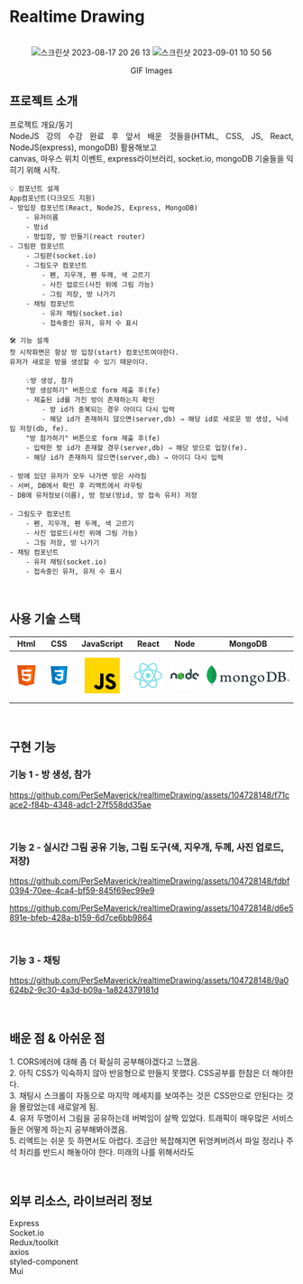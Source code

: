 # Realtime Drawing

<p align="center">
  <br>
    <img width="759" alt="스크린샷 2023-08-17 20 26 13" src="https://github.com/PerSeMaverick/realtimeDrawing/assets/104728148/cf8f0452-040d-4939-b38b-d22e5bdc3afb">
    <img width="759" alt="스크린샷 2023-09-01 10 50 56" src="https://github.com/PerSeMaverick/realtimeDrawing/assets/104728148/3d5b5a48-e42c-4724-a946-86697876554b">
</p>
<p align="center">
  GIF Images
</p>

## 프로젝트 소개

<p align="justify">
프로젝트 개요/동기<br>
NodeJS 강의 수강 완료 후 앞서 배운 것들을(HTML, CSS, JS, React, NodeJS(express), mongoDB) 활용해보고<br>
canvas, 마우스 위치 이벤트, express라이브러리, socket.io, mongoDB 기술들을 익히기 위해 시작.

~~~
💡 컴포넌트 설계
App컴포넌트(다크모드 지원)
- 방입장 컴포넌트(React, NodeJS, Express, MongoDB)
    - 유저이름
    - 방id
    - 방입장, 방 만들기(react router)
- 그림판 컴포넌트
    - 그림판(socket.io)
    - 그림도구 컴포넌트
        - 펜, 지우개, 펜 두께, 색 고르기
        - 사진 업로드(사진 위에 그림 가능)
        - 그림 저장, 방 나가기
    - 채팅 컴포넌트
        - 유저 채팅(socket.io)
        - 접속중인 유저, 유저 수 표시
~~~
~~~
🛠 기능 설계
첫 시작화면은 항상 방 입장(start) 컴포넌트여야한다. 
유저가 새로운 방을 생성할 수 있기 때문이다.

    💡방 생성, 참가
    "방 생성하기" 버튼으로 form 제출 후(fe)
    - 제출된 id를 가진 방이 존재하는지 확인
        - 방 id가 중복되는 경우 아이디 다시 입력
        - 해당 id가 존재하지 않으면(server,db) ⇒ 해당 id로 새로운 방 생성, 닉네임 저장(db, fe).
    "방 참가하기" 버튼으로 form 제출 후(fe)
    - 입력한 방 id가 존재할 경우(server,db) ⇒ 해당 방으로 입장(fe).
    - 해당 id가 존재하지 않으면(server,db) ⇒ 아이디 다시 입력

- 방에 있던 유저가 모두 나가면 방은 사라짐
- 서버, DB에서 확인 후 리액트에서 라우팅
- DB에 유저정보(이름), 방 정보(방id, 방 접속 유저) 저장

- 그림도구 컴포넌트
    - 펜, 지우개, 펜 두께, 색 고르기
    - 사진 업로드(사진 위에 그림 가능)
    - 그림 저장, 방 나가기
- 채팅 컴포넌트
    - 유저 채팅(socket.io)
    - 접속중인 유저, 유저 수 표시
~~~
</p>

<br>

## 사용 기술 스택

|   Html  |  CSS   | JavaScript |   React   |   Node  |    MongoDB   |
| :-----: | :----: | :--------: |  :------: | :-----: |    :-----:   |
| ![html] | ![css] |   ![js]    |  ![react] | ![node] |  ![mongodb]  |

<br>

## 구현 기능

### 기능 1 - 방 생성, 참가
https://github.com/PerSeMaverick/realtimeDrawing/assets/104728148/f71cace2-f84b-4348-adc1-27f558dd35ae

<br>

### 기능 2 - 실시간 그림 공유 기능, 그림 도구(색, 지우개, 두께, 사진 업로드, 저장)
https://github.com/PerSeMaverick/realtimeDrawing/assets/104728148/fdbf0394-70ee-4ca4-bf59-845f69ec99e9

https://github.com/PerSeMaverick/realtimeDrawing/assets/104728148/d6e5891e-bfeb-428a-b159-6d7ce6bb9864

<br>

### 기능 3 - 채팅
https://github.com/PerSeMaverick/realtimeDrawing/assets/104728148/9a0624b2-9c30-4a3d-b09a-1a824379181d


<br>

## 배운 점 & 아쉬운 점

<p align="justify">
  1. CORS에러에 대해 좀 더 확실히 공부해야겠다고 느꼈음.<br>
  2. 아직 CSS가 익숙하지 않아 반응형으로 만들지 못했다. CSS공부를 한참은 더 해야한다.<br>
  3. 채팅시 스크롤이 자동으로 마지막 메세지를 보여주는 것은 CSS만으로 안된다는 것을 몰랐었는데 새로알게 됨.<br>
  4. 유저 두명이서 그림을 공유하는데 버벅임이 살짝 있었다. 트래픽이 매우많은 서비스들은 어떻게 하는지 공부해봐야겠음.<br>
  5. 리엑트는 쉬운 듯 하면서도 아렵다. 조금만 복잡해지면 뒤엉켜버려서 파일 정리나 주석 처리를 반드시 해놓아야 한다. 미래의 나를 위해서라도
</p>

<br>

## 외부 리소스, 라이브러리 정보
Express<br>
Socket.io<br>
Redux/toolkit<br>
axios<br>
styled-component<br>
Mui

<!-- ## 라이센스

MIT &copy; [NoHack](mailto:lbjp114@gmail.com)
-->

<!-- Stack Icon Refernces -->

[html]: /icon/html.svg
[css]: /icon/css.svg
[js]: /icon/javascript.svg
[react]: /icon/react.svg
[node]: /icon/node.svg
[mongodb]: /icon/mongodb.svg
